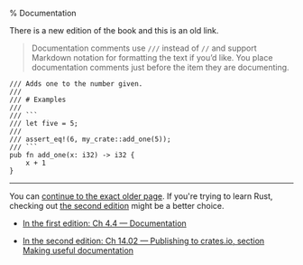 % Documentation

There is a new edition of the book and this is an old link.

> Documentation comments use `///` instead of `//` and support Markdown notation for formatting the text if you’d like.
> You place documentation comments just before the item they are documenting. 

```rust,no_run
/// Adds one to the number given.
///
/// # Examples
///
/// ```
/// let five = 5;
///
/// assert_eq!(6, my_crate::add_one(5));
/// ```
pub fn add_one(x: i32) -> i32 {
    x + 1
}
```

---

You can [continue to the exact older page][1].
If you're trying to learn Rust, checking out [the second edition][2] might be a better choice.

* [In the first edition: Ch 4.4 — Documentation][1]

* [In the second edition: Ch 14.02 — Publishing to crates.io, section Making useful documentation][2]


[1]: first-edition/documentation.html
[2]: second-edition/ch14-02-publishing-to-crates-io.html#making-useful-documentation-comments
